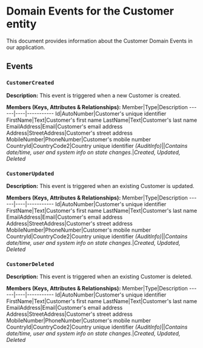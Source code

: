 # Domain Events for the Customer entity

This document provides information about the Customer Domain Events in our application.

## Events

### `CustomerCreated`

**Description:**
This event is triggered when a new Customer is created.

**Members (Keys, Attributes & Relationships):**
Member|Type|Description
------|----|-----------
Id|AutoNumber|Customer's unique identifier
FirstName|Text|Customer's first name
LastName|Text|Customer's last name
EmailAddress|Email|Customer's email address
Address|StreetAddress|Customer's street address
MobileNumber|PhoneNumber|Customer's mobile number
CountryId|CountryCode2|Country unique identifier
*(AuditInfo)*||*Contains date/time, user and system info on state changes.*|*Created, Updated, Deleted*


### `CustomerUpdated`

**Description:** 
This event is triggered when an existing Customer is updated.

**Members (Keys, Attributes & Relationships):**
Member|Type|Description
------|----|-----------
Id|AutoNumber|Customer's unique identifier
FirstName|Text|Customer's first name
LastName|Text|Customer's last name
EmailAddress|Email|Customer's email address
Address|StreetAddress|Customer's street address
MobileNumber|PhoneNumber|Customer's mobile number
CountryId|CountryCode2|Country unique identifier
*(AuditInfo)*||*Contains date/time, user and system info on state changes.*|*Created, Updated, Deleted*


### `CustomerDeleted`

**Description:**
This event is triggered when an existing Customer is deleted.

**Members (Keys, Attributes & Relationships):**
Member|Type|Description
------|----|-----------
Id|AutoNumber|Customer's unique identifier
FirstName|Text|Customer's first name
LastName|Text|Customer's last name
EmailAddress|Email|Customer's email address
Address|StreetAddress|Customer's street address
MobileNumber|PhoneNumber|Customer's mobile number
CountryId|CountryCode2|Country unique identifier
*(AuditInfo)*||*Contains date/time, user and system info on state changes.*|*Created, Updated, Deleted*

